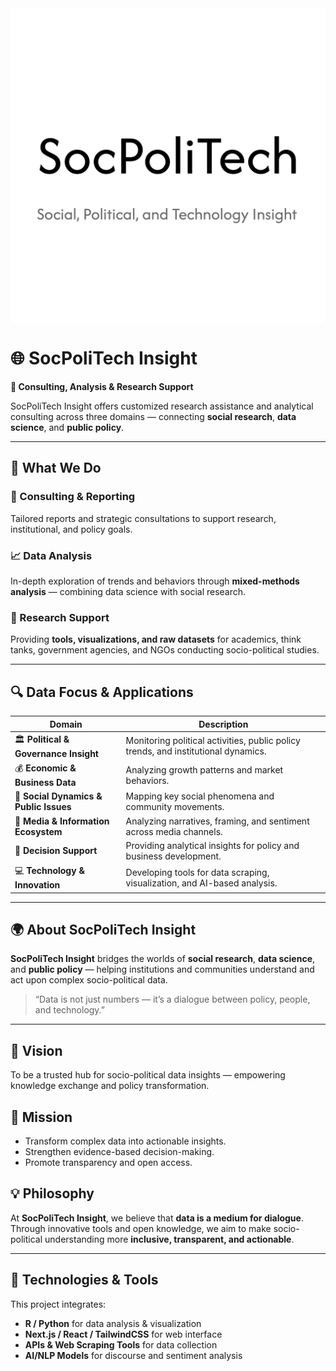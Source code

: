 <img src="SocPoliTech_Logo/SocPoliTech-logo-transparent.png" alt="SocPoliTech Logo" width="550" style="display: block; margin: auto;" />


# 🌐 SocPoliTech Insight

**💼 Consulting, Analysis & Research Support**

SocPoliTech Insight offers customized research assistance and analytical consulting across three domains — connecting **social research**, **data science**, and **public policy**.

---

## 📑 What We Do

### 🧭 Consulting & Reporting  
Tailored reports and strategic consultations to support research, institutional, and policy goals.

### 📈 Data Analysis  
In-depth exploration of trends and behaviors through **mixed-methods analysis** — combining data science with social research.

### 🔬 Research Support  
Providing **tools, visualizations, and raw datasets** for academics, think tanks, government agencies, and NGOs conducting socio-political studies.

---

## 🔍 Data Focus & Applications

| Domain | Description |
|--------|--------------|
| 🏛️ **Political & Governance Insight** | Monitoring political activities, public policy trends, and institutional dynamics. |
| 💰 **Economic & Business Data** | Analyzing growth patterns and market behaviors. |
| 🧩 **Social Dynamics & Public Issues** | Mapping key social phenomena and community movements. |
| 📰 **Media & Information Ecosystem** | Analyzing narratives, framing, and sentiment across media channels. |
| 🧮 **Decision Support** | Providing analytical insights for policy and business development. |
| 💻 **Technology & Innovation** | Developing tools for data scraping, visualization, and AI-based analysis. |

---

## 🌍 About SocPoliTech Insight

**SocPoliTech Insight** bridges the worlds of **social research**, **data science**, and **public policy** — helping institutions and communities understand and act upon complex socio-political data.

> “Data is not just numbers — it’s a dialogue between policy, people, and technology.”

---

## 🌟 Vision
To be a trusted hub for socio-political data insights — empowering knowledge exchange and policy transformation.

## 🎯 Mission
- Transform complex data into actionable insights.  
- Strengthen evidence-based decision-making.  
- Promote transparency and open access.

## 💡 Philosophy
At **SocPoliTech Insight**, we believe that **data is a medium for dialogue**.  
Through innovative tools and open knowledge, we aim to make socio-political understanding more **inclusive, transparent, and actionable**.

---

## 🧰 Technologies & Tools
This project integrates:
- **R / Python** for data analysis & visualization  
- **Next.js / React / TailwindCSS** for web interface  
- **APIs & Web Scraping Tools** for data collection  
- **AI/NLP Models** for discourse and sentiment analysis  
